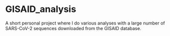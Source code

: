 # GISAID_analysis
A short personal project where I do various analyses with a large number of SARS-CoV-2 sequences downloaded from the GISAID database. 
